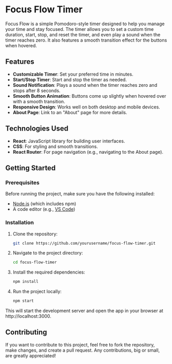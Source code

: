 # Focus Flow Timer

Focus Flow is a simple Pomodoro-style timer designed to help you manage your time and stay focused. The timer allows you to set a custom time duration, start, stop, and reset the timer, and even play a sound when the timer reaches zero. It also features a smooth transition effect for the buttons when hovered.

## Features

- **Customizable Timer**: Set your preferred time in minutes.
- **Start/Stop Timer**: Start and stop the timer as needed.
- **Sound Notification**: Plays a sound when the timer reaches zero and stops after 8 seconds.
- **Smooth Button Animation**: Buttons come up slightly when hovered over with a smooth transition.
- **Responsive Design**: Works well on both desktop and mobile devices.
- **About Page**: Link to an "About" page for more details.

## Technologies Used

- **React**: JavaScript library for building user interfaces.
- **CSS**: For styling and smooth transitions.
- **React Router**: For page navigation (e.g., navigating to the About page).

## Getting Started

### Prerequisites

Before running the project, make sure you have the following installed:

- [Node.js](https://nodejs.org/) (which includes npm)
- A code editor (e.g., [VS Code](https://code.visualstudio.com/))

### Installation

1. Clone the repository:

   ```bash
   git clone https://github.com/yourusername/focus-flow-timer.git
   ```

2. Navigate to the project directory:

   ```bash
   cd focus-flow-timer
   ```

3. Install the required dependencies:

   ```bash
   npm install
   ```

4. Run the project locally:

   ```bash
   npm start
   ```

This will start the development server and open the app in your browser at http://localhost:3000.

## Contributing

If you want to contribute to this project, feel free to fork the repository, make changes, and create a pull request. Any contributions, big or small, are greatly appreciated!
